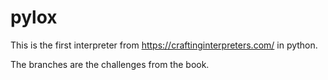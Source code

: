 # pylox 
This is the first interpreter from https://craftinginterpreters.com/ in python.

The branches are the challenges from the book.
